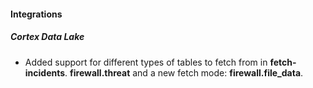
#### Integrations
##### Cortex Data Lake
- Added support for different types of tables to fetch from in **fetch-incidents**. 
    **firewall.threat** and a new fetch mode: **firewall.file_data**.

